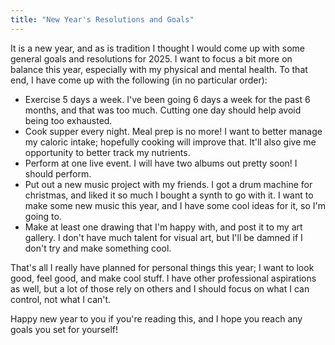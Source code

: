 ```yaml
---
title: "New Year's Resolutions and Goals"
---
```


It is a new year, and as is tradition I thought I would come up with some general goals and resolutions for 2025. I want to focus a bit more on balance this year, especially with my physical and mental health. To that end, I have come up with the following (in no particular order):
- Exercise 5 days a week. I've been going 6 days a week for the past 6 months, and that was too much. Cutting one day should help avoid being too exhausted.
- Cook supper every night. Meal prep is no more! I want to better manage my caloric intake; hopefully cooking will improve that. It'll also give me opportunity to better track my nutrients.
- Perform at one live event. I will have two albums out pretty soon! I should perform.
- Put out a new music project with my friends. I got a drum machine for christmas, and liked it so much I bought a synth to go with it. I want to make some new music this year, and I have some cool ideas for it, so I'm going to.
- Make at least one drawing that I'm happy with, and post it to my art gallery. I don't have much talent for visual art, but I'll be damned if I don't try and make something cool.

That's all I really have planned for personal things this year; I want to look good, feel good, and make cool stuff. I have other professional aspirations as well, but a lot of those rely on others and I should focus on what I can control, not what I can't.

Happy new year to you if you're reading this, and I hope you reach any goals you set for yourself!
